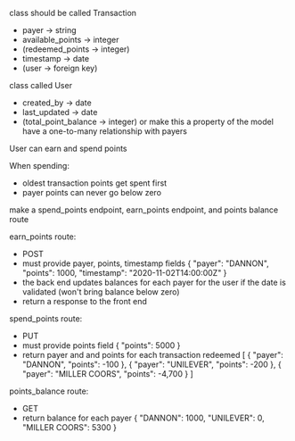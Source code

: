 class should be called Transaction
- payer -> string
- available_points -> integer
- (redeemed_points -> integer)
- timestamp -> date
- (user -> foreign key)

class called User
- created_by -> date
- last_updated -> date
- (total_point_balance -> integer) or make this a property of the model
have a one-to-many relationship with payers

User can earn and spend points

When spending:
- oldest transaction points get spent first
- payer points can never go below zero

make a spend_points endpoint, earn_points endpoint, and points balance route

earn_points route:
- POST
- must provide payer, points, timestamp fields
{ "payer": "DANNON", "points": 1000, "timestamp": "2020-11-02T14:00:00Z" }
- the back end updates balances for each payer for the user if the date is validated (won't bring balance below zero)
- return a response to the front end

spend_points route:
- PUT
- must provide points field
{ "points": 5000 }
- return payer and and points for each transaction redeemed
[
    { "payer": "DANNON", "points": -100 },
    { "payer": "UNILEVER", "points": -200 },
    { "payer": "MILLER COORS", "points": -4,700 }
]

points_balance route:
- GET
- return balance for each payer
{
    "DANNON": 1000,
    "UNILEVER": 0,
    "MILLER COORS": 5300
}
